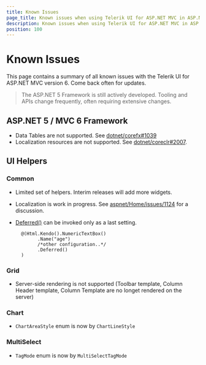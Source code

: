 ```yaml
---
title: Known Issues
page_title: Known issues when using Telerik UI for ASP.NET MVC in ASP.NET 5 and MVC 6
description: Known issues when using Telerik UI for ASP.NET MVC in ASP.NET 5 and MVC 6
position: 100
---
```


# Known Issues

This page contains a summary of all known issues with the Telerik UI for ASP.NET MVC version 6.
Come back often for updates.

> The ASP.NET 5 Framework is still actively developed. Tooling and APIs change frequently, often requiring extensive changes.

## ASP.NET 5 / MVC 6 Framework

- Data Tables are not supported. See [dotnet/corefx#1039](https://github.com/dotnet/corefx/issues/1039)
- Localization resources are not supported. See [dotnet/coreclr#2007](https://github.com/dotnet/coreclr/issues/2007).

## UI Helpers

### Common

- Limited set of helpers. Interim releases will add more widgets.
- Localization is work in progress. See [aspnet/Home/issues/1124](https://github.com/aspnet/Home/issues/1142) for a discussion.
- [Deferred()](/aspnet-mvc/fundamentals.html#deferred-initialization) can be invoked only as a last setting.

        @(Html.Kendo().NumericTextBox()
              .Name("age")
              /*other configuration..*/
              .Deferred()
        )


### Grid

- Server-side rendering is not supported (Toolbar template, Column Header template, Column Template are no longet rendered on the server)

### Chart

- `ChartAreaStyle` enum is now by `ChartLineStyle`

### MultiSelect

- `TagMode` enum is now by `MultiSelectTagMode`
